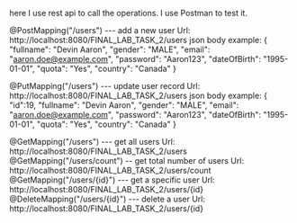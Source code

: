 here I use rest api to call the operations. I use Postman to test it.

@PostMapping("/users") --- add a new user
Url: http://localhost:8080/FINAL_LAB_TASK_2/users
json body example:
                  {
                      "fullname": "Devin Aaron",
                      "gender": "MALE",
                      "email": "aaron.doe@example.com",
                      "password": "Aaron123",
                      "dateOfBirth": "1995-01-01",
                      "quota": "Yes",
                      "country": "Canada"
                  }




@PutMapping("/users") --- update user record
Url: http://localhost:8080/FINAL_LAB_TASK_2/users
json body example: 
                  {
                      "id":19,
                      "fullname": "Devin Aaron",
                      "gender": "MALE",
                      "email": "aaron.doe@example.com",
                      "password": "Aaron123",
                      "dateOfBirth": "1995-01-01",
                      "quota": "Yes",
                      "country": "Canada"
                  }



@GetMapping("/users") --- get all users
Url: http://localhost:8080/FINAL_LAB_TASK_2/users
@GetMapping("/users/count") -- get total number of users
Url: http://localhost:8080/FINAL_LAB_TASK_2/users/count
@GetMapping("/users/{id}") --- get a specific user
Url: http://localhost:8080/FINAL_LAB_TASK_2/users/{id}
@DeleteMapping("/users/{id}") --- delete a user
Url: http://localhost:8080/FINAL_LAB_TASK_2/users/{id}
